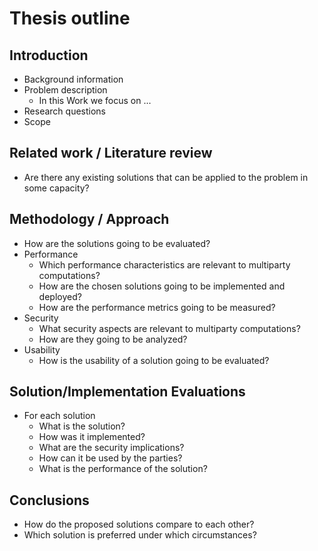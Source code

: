 # Thesis outline

## Introduction

- Background information
- Problem description
	- In this Work we focus on ...
- Research questions
- Scope

## Related work / Literature review

- Are there any existing solutions that can be applied to the problem in some capacity?

## Methodology / Approach

- How are the solutions going to be evaluated?
- Performance
	- Which performance characteristics are relevant to multiparty computations?
	- How are the chosen solutions going to be implemented and deployed?
	- How are the performance metrics going to be measured?
- Security
	- What  security aspects are relevant to multiparty computations?
	- How are they going to be analyzed?
- Usability
	- How is the usability of a solution going to be evaluated? 

## Solution/Implementation Evaluations

- For each solution
	- What is the solution?
	- How was it implemented?
	- What are the security implications?
	- How can it be used by the parties?
	- What is the performance of the solution?

## Conclusions

- How do the proposed solutions compare to each other?
- Which solution is preferred under which circumstances?